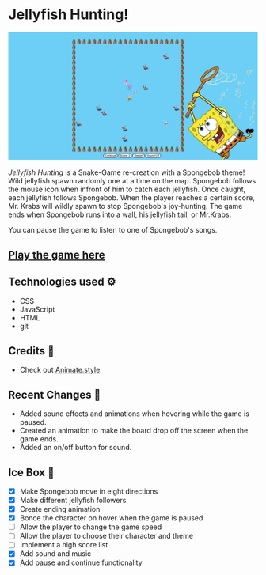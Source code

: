 # Jellyfish Hunting!

![A screenshot of the game play.](./data/image/gamePlayScreenShot.png)

*Jellyfish Hunting* is a Snake-Game re-creation with a Spongebob theme! Wild jellyfish spawn randomly one at a time on the map. Spongebob follows the mouse icon when infront of him to catch each jellyfish. Once caught, each jellyfish follows Spongebob. When the player reaches a certain score, Mr. Krabs will wildly spawn to stop Spongebob's joy-hunting. The game ends when Spongebob runs into a wall, his jellyfish tail, or Mr.Krabs.

You can pause the game to listen to one of Spongebob's songs.

## [Play the game here](https://spongebob-snake-game.netlify.app)

## Technologies used ⚙️

- CSS
- JavaScript
- HTML
- git

## Credits 🙌

- Check out [Animate.style](https://animate.style/).

## Recent Changes 🧹

- Added sound effects and animations when hovering while the game is paused.
- Created an animation to make the board drop off the screen when the game ends.
- Added an on/off button for sound.

## Ice Box 🧊

- [x] Make Spongebob move in eight directions
- [x] Make different jellyfish followers
- [x] Create ending animation
- [x] Bonce the character on hover when the game is paused
- [ ] Allow the player to change the game speed
- [ ] Allow the player to choose their character and theme
- [ ] Implement a high score list
- [x] Add sound and music
- [x] Add pause and continue functionality